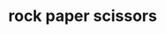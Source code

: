 # rock paper scissors

[<script async src="//jsfiddle.net/harmlesspotato/j0sam8nL/118/embed/js,html,css,result/dark/"></script>
](https://jsfiddle.net/harmlesspotato/j0sam8nL/118/)
